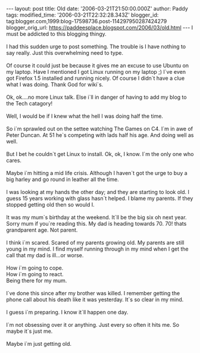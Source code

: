 \-\-- layout: post title: Old date: \'2006-03-21T21:50:00.000Z\' author:
Paddy tags: modified\_time: \'2006-03-21T22:32:28.343Z\' blogger\_id:
tag:blogger.com,1999:blog-17598736.post-114297950287424279
blogger\_orig\_url: https://paddeesplace.blogspot.com/2006/03/old.html
\-\-- I must be addicted to this blogging thingy.\
\
I had this sudden urge to post something. The trouble is I have nothing
to say really. Just this overwhelming need to type.\
\
Of course it could just be because it gives me an excuse to use Ubuntu
on my laptop. Have I mentioned I got Linux running on my laptop ;) I\`ve
even got Firefox 1.5 installed and running nicely. Of course I didn\`t
have a clue what I was doing. Thank God for wiki\`s.\
\
Ok, ok\....no more Linux talk. Else i\`ll in danger of having to add my
blog to the Tech catagory!\
\
Well, I would be if I knew what the hell I was doing half the time.\
\
So i\`m sprawled out on the settee watching The Games on C4. I\`m in awe
of Peter Duncan. At 51 he\`s competing with lads half his age. And doing
well as well.\
\
But I bet he couldn\`t get Linux to install. Ok, ok, I know. I\`m the
only one who cares.\
\
Maybe i\`m hitting a mid life crisis. Although I haven\`t got the urge
to buy a big harley and go round in leather all the time.\
\
I was looking at my hands the other day; and they are starting to look
old. I guess 15 years working with glass hasn\`t helped. I blame my
parents. If they stopped getting old then so would I.\
\
It was my mum\`s birthday at the weekend. It\`ll be the big six oh next
year. Sorry mum if you\`re reading this. My dad is heading towards 70.
70! thats grandparent age. Not parent.\
\
I think i\`m scared. Scared of my parents growing old. My parents are
still young in my mind. I find myself running through in my mind when I
get the call that my dad is ill\...or worse.\
\
How i\`m going to cope.\
How i\`m going to react.\
Being there for my mum.\
\
I\`ve done this since after my brother was killed. I remember getting
the phone call about his death like it was yesterday. It\`s so clear in
my mind.\
\
I guess i\`m preparing. I know it\`ll happen one day.\
\
I\`m not obsessing over it or anything. Just every so often it hits me.
So maybe it\`s just me.\
\
Maybe i\`m just getting old.
